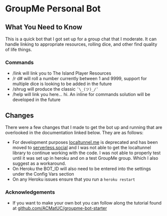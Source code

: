 # GroupMe Personal Bot

## What You Need to Know

This is a quick bot that I got set up for a group chat that I moderate. It can handle linking to appropriate resources, rolling dice, and other
find quality of life things.

### Commands

* /link will link you to The Island Player Resources
* /r d# will roll a number currently between 1 and 9999, support for multiple dice is looking to be added in the future
* /shrug will produce the classic `¯\_(ツ)_/¯`
* /help will link you here... hi. An inline for commands solution will be developed in the future

## Changes

There were a few changes that I made to get the bot up and running that are overlooked in the documentation linked below. They are as follows:

* For development purposes [localtunnel.me](localtunnel.me) is deprecated and has been moved to [serverless.social](http://serverless.social) and I was not able to get the localtunnel library to continue working with the code. I was not able to properly test until it was set up in heroku and on a test GroupMe group. Which I also suggest as a workaround.
* On Heroku the BOT_ID will also need to be entered into the settings under the Config Vars section
* On any Heroku issues ensure that you run a `heroku restart`

### Acknowledgements

* If you want to make your own bot you can follow along the tutorial found at [github.com/ACMatUC/groupme-bot-starter](https://github.com/ACMatUC/groupme-bot-starter)